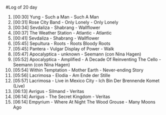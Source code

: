 #Log of 20 day

1. [00:30] Yung - Such a Man - Such A Man
1. [00:31] Rose City Band - Only Lonely - Only Lonely
1. [00:34] Sevdaliza - Shabrang - Wallflower
1. [00:37] The Weather Station - Atlantic - Atlantic
1. [00:41] Sevdaliza - Shabrang - Wallflower
1. [05:45] Sepultura - Roots - Roots Bloody Roots
1. [05:45] Pantera - Vulgar Display of Power - Walk
1. [05:47] Apocalyptica - unknown - Seemann (con Nina Hagen)
1. [05:52] Apocalyptica - Amplified - A Decade Of Reinventing The Cello - Seemann (con Nina Hagen)
1. [05:54] Within Temptation - Mother Earth - Never-ending Story
1. [05:56] Lacrimosa - Elodia - Am Ende der Stille
1. [05:57] Lacrimosa - Live in Mexico City - Ich Bin Der Brennende Komet (Live)
1. [06:13] Avrigus - Silmand - Veritas
1. [06:14] Avrigus - The Secret Kingdom - Veritas
1. [06:14] Empyrium - Where At Night The Wood Grouse - Many Moons Ago

